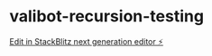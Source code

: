 # valibot-recursion-testing

[Edit in StackBlitz next generation editor ⚡️](https://stackblitz.com/~/github.com/wadjoh/valibot-recursion-testing)